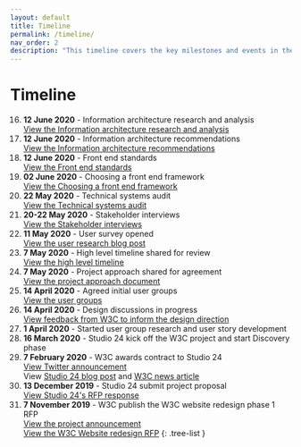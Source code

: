 ```yaml
---
layout: default
title: Timeline
permalink: /timeline/
nav_order: 2
description: "This timeline covers the key milestones and events in the W3C website redesign."
---
```

# Timeline


16. **12 June 2020** - Information architecture research and analysis
<br>[View the Information architecture research and analysis](/docs/information-architecture-research-and-analysis)
15. **12 June 2020** - Information architecture recommendations
<br>[View the Information architecture recommendations](/docs/information-architecture-recommendations)
14. **12 June 2020** - Front end standards
<br>[View the Front end standards](/docs/front-end-standards)
13. **02 June 2020** - Choosing a front end framework
<br>[View the Choosing a front end framework](/docs/choosing-a-front-end-framework)
12. **22 May 2020** - Technical systems audit
<br>[View the Technical systems audit](/docs/technical-system-audit)
11. **20-22 May 2020** - Stakeholder interviews
<br>[View the Stakeholder interviews](/updates/user-research/)
10. **11 May 2020** - User survey opened  
[View the user research blog post](/updates/user-research/)
9. **7 May 2020** - High level timeline shared for review  
[View the high level timeline](/docs/high-level-timeline/)
8. **7 May 2020** - Project approach shared for agreement  
[View the project approach document](/docs/project-approach/)
7. **14 April 2020** - Agreed initial user groups  
[View the user groups](/docs/user-groups/)
6. **14 April 2020** - Design discussions in progress  
[View feedback from W3C to inform the design direction](/updates/design-survey/) 
5. **1 April 2020** - Started user group research and user story development
4. **16 March 2020** - Studio 24 kick off the W3C project and start Discovery phase
3. **7 February 2020** - W3C awards contract to Studio 24  
[View Twitter announcement](https://twitter.com/w3c/status/1225796276555567105)  
View [Studio 24 blog post](https://www.studio24.net/blog/studio24-w3c/) and [W3C news article](https://www.w3.org/blog/news/archives/8326)
2. **13 December 2019** - Studio 24 submit project proposal  
[View Studio 24's RFP response](https://lists.w3.org/Archives/Public/public-website-redesign/2019Dec/0024.html) 
1. **7 November 2019** - W3C publish the W3C website redesign phase 1 RFP  
[View the project announcement](https://twitter.com/w3c/status/1192381879812579328)  
[View the W3C Website redesign RFP](https://www.w3.org/2019/11/website-redesign-rfp.html)
{: .tree-list }

